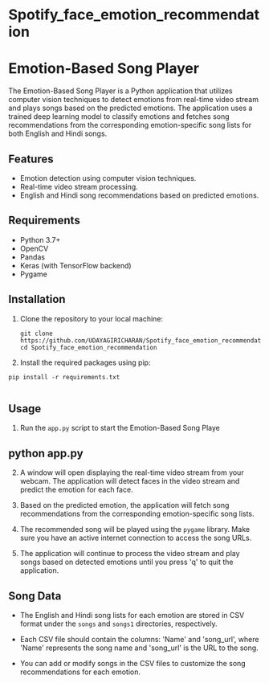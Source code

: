 # Spotify_face_emotion_recommendation
# Emotion-Based Song Player

The Emotion-Based Song Player is a Python application that utilizes computer vision techniques to detect emotions from real-time video stream and plays songs based on the predicted emotions. The application uses a trained deep learning model to classify emotions and fetches song recommendations from the corresponding emotion-specific song lists for both English and Hindi songs.

## Features

- Emotion detection using computer vision techniques.
- Real-time video stream processing.
- English and Hindi song recommendations based on predicted emotions.

## Requirements

- Python 3.7+
- OpenCV
- Pandas
- Keras (with TensorFlow backend)
- Pygame

## Installation

1. Clone the repository to your local machine:

   ```
   git clone https://github.com/UDAYAGIRICHARAN/Spotify_face_emotion_recommendation.git
   cd Spotify_face_emotion_recommendation
   ```
   
2. Install the required packages using pip:

```
pip install -r requirements.txt


```
## Usage

1. Run the `app.py` script to start the Emotion-Based Song Playe


## python app.py

2. A window will open displaying the real-time video stream from your webcam. The application will detect faces in the video stream and predict the emotion for each face.

3. Based on the predicted emotion, the application will fetch song recommendations from the corresponding emotion-specific song lists.

4. The recommended song will be played using the `pygame` library. Make sure you have an active internet connection to access the song URLs.

5. The application will continue to process the video stream and play songs based on detected emotions until you press 'q' to quit the application.

## Song Data

- The English and Hindi song lists for each emotion are stored in CSV format under the `songs` and `songs1` directories, respectively.

- Each CSV file should contain the columns: 'Name' and 'song_url', where 'Name' represents the song name and 'song_url' is the URL to the song.

- You can add or modify songs in the CSV files to customize the song recommendations for each emotion.

